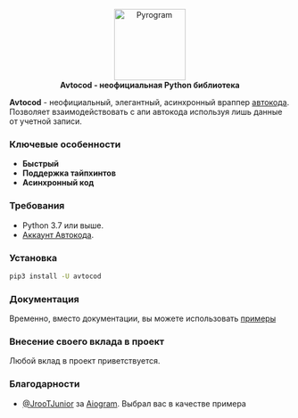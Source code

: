 <p align="center">
    <a href="https://github.com/Fom123/avtocod">
        <img src="https://profi.avtocod.ru/img/icons/apple-touch-icon-152x152.png" alt="Pyrogram" width="128">
    </a>
    <br>
    <b>Avtocod - неофициальная Python библиотека</b>
    <br>
</p>

**Avtocod** - неофициальный, элегантный, асинхронный враппер [автокода](https://profi.avtocod.ru/). 
Позволяет взаимодействовать с апи автокода используя лишь данные от учетной записи.

### Ключевые особенности 
- **Быстрый**
- **Поддержка тайпхинтов**
- **Асинхронный код**


### Требования

- Python 3.7 или выше.
- [Аккаунт Автокода](https://profi.avtocod.ru/auth).


### Установка

``` bash
pip3 install -U avtocod
```


### Документация

Временно, вместо документации, вы можете использовать [примеры](examples)


### Внесение своего вклада в проект

Любой вклад в проект приветствуется.

### Благодарности

- [@JrooTJunior](https://github.com/JrooTJunior) за [Aiogram](https://github.com/aiogram/aiogram). Выбрал вас в качестве примера



